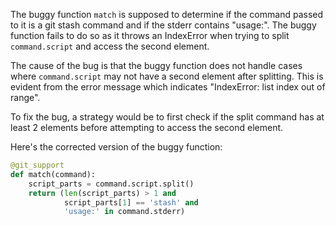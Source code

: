 The buggy function `match` is supposed to determine if the command passed to it is a git stash command and if the stderr contains "usage:". The buggy function fails to do so as it throws an IndexError when trying to split `command.script` and access the second element.

The cause of the bug is that the buggy function does not handle cases where `command.script` may not have a second element after splitting. This is evident from the error message which indicates "IndexError: list index out of range".

To fix the bug, a strategy would be to first check if the split command has at least 2 elements before attempting to access the second element.

Here's the corrected version of the buggy function:

```python
@git_support
def match(command):
    script_parts = command.script.split()
    return (len(script_parts) > 1 and 
            script_parts[1] == 'stash' and 
            'usage:' in command.stderr)
```
